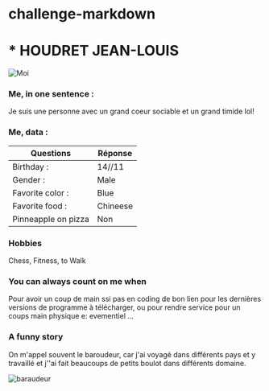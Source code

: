 # challenge-markdown
# * HOUDRET JEAN-LOUIS
![Moi]()
### Me, in one sentence : 
Je suis une personne avec un grand coeur sociable et un grand timide lol!
### Me, data :
Questions | Réponse
---------- | -------------
Birthday : | 14//11
Gender :   | Male
Favorite color :  | Blue
Favorite food :  | Chineese
Pinneapple on pizza  | Non

### Hobbies
Chess, Fitness, to Walk

### You can always count on me when
Pour avoir un coup de main ssi pas en coding de bon lien pour les dernières versions de programme à télécharger, ou pour rendre service pour un coups main physique e: evementiel ...
### A funny story
On m'appel souvent le baroudeur, car j'ai voyagé dans différents pays et y travaillé et j''ai fait beaucoups de petits boulot dans différents domaine.

![baraudeur](http://philhoobd.canalblog.com/images/baroudeur.jpg)
